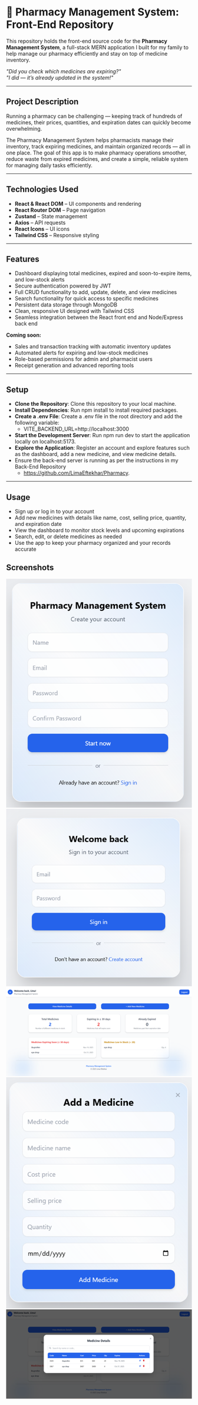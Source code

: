 # 💊 **Pharmacy Management System: Front-End Repository**

This repository holds the front-end source code for the **Pharmacy Management System**, a full-stack MERN application I built for my family to help manage our pharmacy efficiently and stay on top of medicine inventory.

*"Did you check which medicines are expiring?"*  
*"I did — it’s already updated in the system!"*

____________________________________________________________________________________________________________________________________________________________________________________________________________________________________________

## **Project Description**

Running a pharmacy can be challenging — keeping track of hundreds of medicines, their prices, quantities, and expiration dates can quickly become overwhelming.

The Pharmacy Management System helps pharmacists manage their inventory, track expiring medicines, and maintain organized records — all in one place. The goal of this app is to make pharmacy operations smoother, reduce waste from expired medicines, and create a simple, reliable system for managing daily tasks efficiently.

____________________________________________________________________________________________________________________________________________________________________________________________________________________________________________

## **Technologies Used**

- **React & React DOM** – UI components and rendering  
- **React Router DOM** – Page navigation  
- **Zustand** – State management  
- **Axios** – API requests  
- **React Icons** – UI icons  
- **Tailwind CSS** – Responsive styling  

____________________________________________________________________________________________________________________________________________________________________________________________________________________________________________

## **Features**

- Dashboard displaying total medicines, expired and soon-to-expire items, and low-stock alerts  
- Secure authentication powered by JWT  
- Full CRUD functionality to add, update, delete, and view medicines  
- Search functionality for quick access to specific medicines  
- Persistent data storage through MongoDB  
- Clean, responsive UI designed with Tailwind CSS  
- Seamless integration between the React front end and Node/Express back end  

**Coming soon:**  
- Sales and transaction tracking with automatic inventory updates  
- Automated alerts for expiring and low-stock medicines  
- Role-based permissions for admin and pharmacist users  
- Receipt generation and advanced reporting tools  

____________________________________________________________________________________________________________________________________________________________________________________________________________________________________________

## **Setup**

- **Clone the Repository**: Clone this repository to your local machine.
- **Install Dependencies**: Run npm install to install required packages.
- **Create a .env File**: Create a .env file in the root directory and add the following variable:
   - VITE_BACKEND_URL=http://localhost:3000
- **Start the Development Server**: Run npm run dev to start the application locally on localhost:5173.
- **Explore the Application**: Register an account and explore features such as the dashboard, add a new medicine, and view medicine details.
- Ensure the back-end server is running as per the instructions in my Back-End Repository
   - https://github.com/LimaEftekhar/Pharmacy.

____________________________________________________________________________________________________________________________________________________________________________________________________________________________________________

## **Usage**

- Sign up or log in to your account
- Add new medicines with details like name, cost, selling price, quantity, and expiration date
- View the dashboard to monitor stock levels and upcoming expirations
- Search, edit, or delete medicines as needed
- Use the app to keep your pharmacy organized and your records accurate


 ## **Screenshots**

![Register Page](src/assets/1-register.png)
![Login Page](src/assets/2-login.png)
![Dashboard](src/assets/3-dashboard.png)
![Add Medicine](src/assets/4-Add-medicine.png)
![Medicine Details](src/assets/5-Medicine-details.png)


